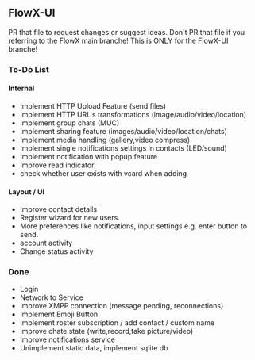 ## FlowX-UI
PR that file to request changes or suggest ideas. Don't PR that file if you referring to the FlowX main branche! This is ONLY for the FlowX-UI branche!

### To-Do List
#### Internal
- Implement HTTP Upload Feature (send files)
- Implement HTTP URL's transformations (image/audio/video/location)
- Implement group chats (MUC)
- Implement sharing feature (images/audio/video/location/chats)
- Implement media handling (gallery,video compress)
- Implement single notifications settings in contacts (LED/sound)
- Implement notification with popup feature
- Improve read indicator
- check whether user exists with vcard when adding

#### Layout / UI
- Improve contact details
- Register wizard for new users.
- More preferences like notifications, input settings e.g. enter button to send.
- account activity
- Change status activity

### Done
- Login
- Network to Service
- Improve XMPP connection (message pending, reconnections)
- Implement Emoji Button
- Implement roster subscription / add contact / custom name
- Improve chate state (write,record,take picture/video)
- Improve notifications service
- Unimplement static data, implement sqlite db